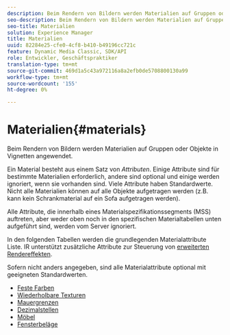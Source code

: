 ```yaml
---
description: Beim Rendern von Bildern werden Materialien auf Gruppen oder Objekte in Vignetten angewendet.
seo-description: Beim Rendern von Bildern werden Materialien auf Gruppen oder Objekte in Vignetten angewendet.
seo-title: Materialien
solution: Experience Manager
title: Materialien
uuid: 82284e25-cfe0-4cf8-b410-b49196cc721c
feature: Dynamic Media Classic, SDK/API
role: Entwickler, Geschäftspraktiker
translation-type: tm+mt
source-git-commit: 469d1a5c43a972116a8a2efb0de5708800130a99
workflow-type: tm+mt
source-wordcount: '155'
ht-degree: 0%

---
```



# Materialien{#materials}

Beim Rendern von Bildern werden Materialien auf Gruppen oder Objekte in Vignetten angewendet.

Ein Material besteht aus einem Satz von *Attributen*. Einige Attribute sind für bestimmte Materialien erforderlich, andere sind optional und einige werden ignoriert, wenn sie vorhanden sind. Viele Attribute haben Standardwerte. Nicht alle Materialien können auf alle Objekte aufgetragen werden (z.B. kann kein Schrankmaterial auf ein Sofa aufgetragen werden).

Alle Attribute, die innerhalb eines Materialspezifikationssegments (MSS) auftreten, aber weder oben noch in den spezifischen Materialtabellen unten aufgeführt sind, werden vom Server ignoriert.

In den folgenden Tabellen werden die grundlegenden Materialattribute Liste. IR unterstützt zusätzliche Attribute zur Steuerung von [erweiterten Rendereffekten](../../../../../../ir-api/http-protocol/image-rendering-api-ref/c-ir-http-protocol-ref/c-ir-http-protocol-syntax-and-features/c-ir-advanced-render-effects/c-ir-advanced-render-effects.md#concept-bf8b6d8460244b9cacc7f4a3df4c5281).

Sofern nicht anders angegeben, sind alle Materialattribute optional mit geeigneten Standardwerten.

* [Feste Farben](r-ir-solid-colors.md)
* [Wiederholbare Texturen](r-ir-repeatable-textures.md)
* [Mauergrenzen](r-ir-wall-borders.md)
* [Dezimalstellen](r-ir-decals.md)
* [Möbel](r-ir-cabinets.md)
* [Fensterbeläge](r-ir-window-coverings.md)
